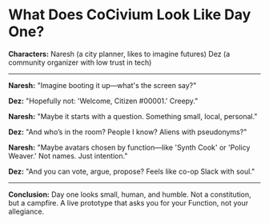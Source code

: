 <!-- status: stub; target: 150+ words -->
<!-- status: stub; target: 150+ words -->
<!-- status: stub; target: 150+ words -->
<!-- status: stub; target: 150+ words -->
<!-- status: stub; target: 150+ words -->
# What Does CoCivium Look Like Day One?

**Characters:**
Naresh (a city planner, likes to imagine futures)
Dez (a community organizer with low trust in tech)

---

**Naresh:** "Imagine booting it up—what's the screen say?"

**Dez:** "Hopefully not: 'Welcome, Citizen #00001.' Creepy."

**Naresh:** "Maybe it starts with a question. Something small, local, personal."

**Dez:** "And who’s in the room? People I know? Aliens with pseudonyms?"

**Naresh:** "Maybe avatars chosen by function—like 'Synth Cook' or 'Policy Weaver.' Not names. Just intention."

**Dez:** "And you can vote, argue, propose? Feels like co-op Slack with soul."

---

**Conclusion:**
Day one looks small, human, and humble. Not a constitution, but a campfire. A live prototype that asks you for your Function, not your allegiance.







